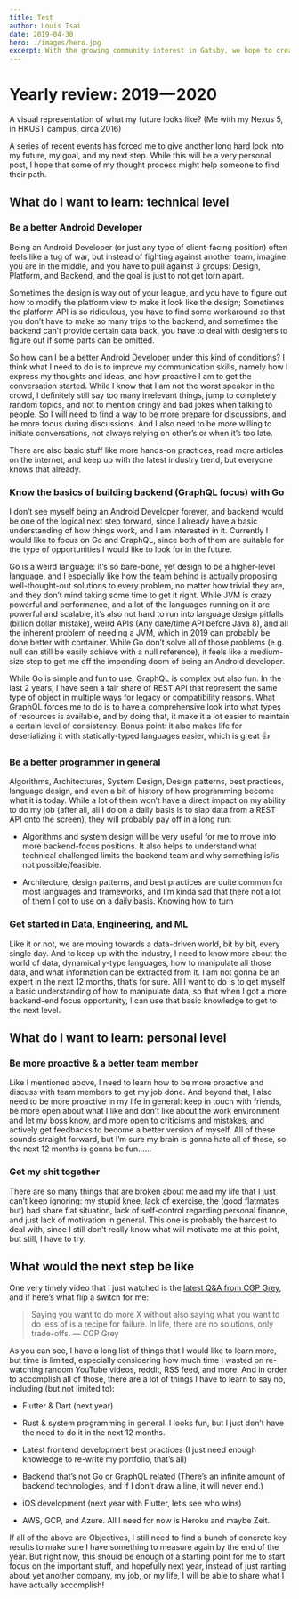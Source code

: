 ```yaml
---
title: Test
author: Louis Tsai
date: 2019-04-30
hero: ./images/hero.jpg
excerpt: With the growing community interest in Gatsby, we hope to create more resources that make it easier for anyone to grasp the power of this incredible tool.
---
```

# Yearly review: 2019 — 2020

A visual representation of what my future looks like? (Me with my Nexus 5, in HKUST campus, circa 2016)

A series of recent events has forced me to give another long hard look into my future, my goal, and my next step. While this will be a very personal post, I hope that some of my thought process might help someone to find their path.

## What do I want to learn: technical level

### **Be a better Android Developer**

Being an Android Developer (or just any type of client-facing position) often feels like a tug of war, but instead of fighting against another team, imagine you are in the middle, and you have to pull against 3 groups: Design, Platform, and Backend, and the goal is just to not get torn apart.

Sometimes the design is way out of your league, and you have to figure out how to modify the platform view to make it look like the design; Sometimes the platform API is so ridiculous, you have to find some workaround so that you don’t have to make so many trips to the backend, and sometimes the backend can’t provide certain data back, you have to deal with designers to figure out if some parts can be omitted.

So how can I be a better Android Developer under this kind of conditions? I think what I need to do is to improve my communication skills, namely how I express my thoughts and ideas, and how proactive I am to get the conversation started. While I know that I am not the worst speaker in the crowd, I definitely still say too many irrelevant things, jump to completely random topics, and not to mention cringy and bad jokes when talking to people. So I will need to find a way to be more prepare for discussions, and be more focus during discussions. And I also need to be more willing to initiate conversations, not always relying on other’s or when it’s too late.

There are also basic stuff like more hands-on practices, read more articles on the internet, and keep up with the latest industry trend, but everyone knows that already.

### **Know the basics of building backend (GraphQL focus) with Go**

I don’t see myself being an Android Developer forever, and backend would be one of the logical next step forward, since I already have a basic understanding of how things work, and I am interested in it. Currently I would like to focus on Go and GraphQL, since both of them are suitable for the type of opportunities I would like to look for in the future.

Go is a weird language: it’s so bare-bone, yet design to be a higher-level language, and I especially like how the team behind is actually proposing well-thought-out solutions to every problem, no matter how trivial they are, and they don’t mind taking some time to get it right. While JVM is crazy powerful and performance, and a lot of the languages running on it are powerful and scalable, it’s also not hard to run into language design pitfalls (billion dollar mistake), weird APIs (Any date/time API before Java 8), and all the inherent problem of needing a JVM, which in 2019 can probably be done better with container. While Go don’t solve all of those problems (e.g. null can still be easily achieve with a null reference), it feels like a medium-size step to get me off the impending doom of being an Android developer.

While Go is simple and fun to use, GraphQL is complex but also fun. In the last 2 years, I have seen a fair share of REST API that represent the same type of object in multiple ways for legacy or compatibility reasons. What GraphQL forces me to do is to have a comprehensive look into what types of resources is available, and by doing that, it make it a lot easier to maintain a certain level of consistency. Bonus point: it also makes life for deserializing it with statically-typed languages easier, which is great 👍

### **Be a better programmer in general**

Algorithms, Architectures, System Design, Design patterns, best practices, language design, and even a bit of history of how programming become what it is today. While a lot of them won’t have a direct impact on my ability to do my job (after all, all I do on a daily basis is to slap data from a REST API onto the screen), they will probably pay off in a long run:

* Algorithms and system design will be very useful for me to move into more backend-focus positions. It also helps to understand what technical challenged limits the backend team and why something is/is not possible/feasible.

* Architecture, design patterns, and best practices are quite common for most languages and frameworks, and I’m kinda sad that there not a lot of them I got to use on a daily basis. Knowing how to turn

### **Get started in Data, Engineering, and ML**

Like it or not, we are moving towards a data-driven world, bit by bit, every single day. And to keep up with the industry, I need to know more about the world of data, dynamically-type languages, how to manipulate all those data, and what information can be extracted from it. I am not gonna be an expert in the next 12 months, that’s for sure. All I want to do is to get myself a basic understanding of how to manipulate data, so that when I got a more backend-end focus opportunity, I can use that basic knowledge to get to the next level.

## What do I want to learn: personal level

### Be more proactive & a better team member

Like I mentioned above, I need to learn how to be more proactive and discuss with team members to get my job done. And beyond that, I also need to be more proactive in my life in general: keep in touch with friends, be more open about what I like and don’t like about the work environment and let my boss know, and more open to criticisms and mistakes, and actively get feedbacks to become a better version of myself. All of these sounds straight forward, but I’m sure my brain is gonna hate all of these, so the next 12 months is gonna be fun……

### Get my shit together

There are so many things that are broken about me and my life that I just can’t keep ignoring: my stupid knee, lack of exercise, the (good flatmates but) bad share flat situation, lack of self-control regarding personal finance, and just lack of motivation in general. This one is probably the hardest to deal with, since I still don’t really know what will motivate me at this point, but still, I have to try.

## What would the next step be like

One very timely video that I just watched is the [latest Q&A from CGP Grey](https://youtu.be/AM1-ecnQsm4?t=372), and if here’s what flip a switch for me:
> Saying you want to do more X without also saying what you want to do less of is a recipe for failure. In life, there are no solutions, only trade-offs.
> — CGP Grey

As you can see, I have a long list of things that I would like to learn more, but time is limited, especially considering how much time I wasted on re-watching random YouTube videos, reddit, RSS feed, and more. And in order to accomplish all of those, there are a lot of things I have to learn to say no, including (but not limited to):

* Flutter & Dart (next year)

* Rust & system programming in general. I looks fun, but I just don’t have the need to do it in the next 12 months.

* Latest frontend development best practices (I just need enough knowledge to re-write my portfolio, that’s all)

* Backend that’s not Go or GraphQL related (There’s an infinite amount of backend technologies, and if I don’t draw a line, it will never end.)

* iOS development (next year with Flutter, let’s see who wins)

* AWS, GCP, and Azure. All I need for now is Heroku and maybe Zeit.

If all of the above are Objectives, I still need to find a bunch of concrete key results to make sure I have something to measure again by the end of the year. But right now, this should be enough of a starting point for me to start focus on the important stuff, and hopefully next year, instead of just ranting about yet another company, my job, or my life, I will be able to share what I have actually accomplish!
